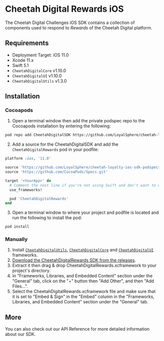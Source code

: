 # Cheetah Digital Rewards iOS

The Cheetah Digital Challenges iOS SDK contains a collection of components used to respond to *Rewards* of the Cheetah Digital platform.

## Requirements
* Deployment Target: iOS 11.0
* Xcode 11.x
* Swift 5.1
* `CheetahDigitalCore` v1.10.0
* `CheetahDigitalUI` v1.10.0
* `CheetahDigitalUtils` v1.3.0

## Installation

### Cocoapods

1. Open a terminal window then add the private podspec repo to the Cocoapods installation by entering the following:

```sh
pod repo add CheetahDigitalSDK https://github.com/LoyalSphere/cheetah-loyalty-ios-sdk-podspecs.git
```

2. Add a source for the CheetahDigitalSDK and add the `CheetahDigitalRewards` pod in your podfile:

```ruby
platform :ios, '11.0'

source 'https://github.com/LoyalSphere/cheetah-loyalty-ios-sdk-podspecs.git'
source 'https://github.com/CocoaPods/Specs.git'

target '<YourApp>' do
  # Comment the next line if you're not using Swift and don't want to use dynamic frameworks
  use_frameworks!

  pod 'CheetahDigitalRewards'
end
```

3. Open a terminal window to where your project and podfile is located and run the following to install the pod:

```sh
pod install
```


### Manually

1. Install [`CheetahDigitalUtils`](https://github.com/LoyalSphere/cheetah-loyalty-ios-sdk/blob/master/CheetahDigitalUtils/README.md), [`CheetahDigitalCore`](https://github.com/LoyalSphere/cheetah-loyalty-ios-sdk/blob/master/CheetahDigitalCore/README.md) and [`CheetahDigitalUI`](https://github.com/LoyalSphere/cheetah-loyalty-ios-sdk/blob/master/CheetahDigitalUI/README.md) frameworks.
2. [Download the CheetahDigitalRewards SDK from the releases](https://github.com/LoyalSphere/cheetah-loyalty-ios-sdk/releases).
2. Extract it then drag & drop CheetahDigitalRewards.xcframework to your project's directory.
3. In "Frameworks, Libraries, and Embedded Content" section under the "General" tab, click on the "+" button then "Add Other", and then "Add Files...".
4. Select the CheetahDigitalRewards.xcframework file and make sure that it is set to "Embed & Sign" in the "Embed" column in the "Frameworks, Libraries, and Embedded Content" section under the "General" tab.


## More
You can also check out our API Reference for more detailed information about our SDK.
